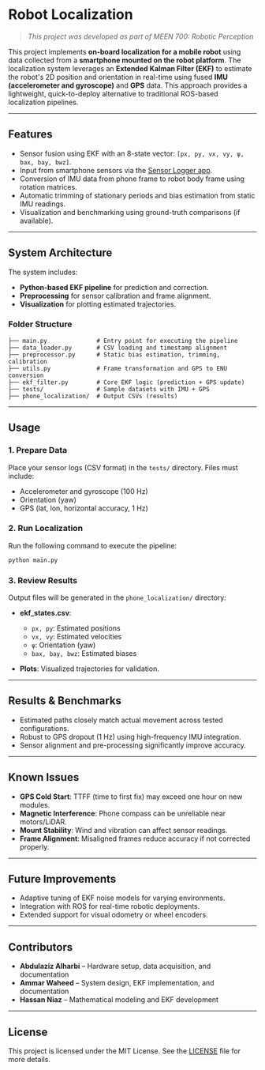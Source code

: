 # Robot Localization
> *This project was developed as part of MEEN 700: Robotic Perception*

This project implements **on-board localization for a mobile robot** using data collected from a **smartphone mounted on the robot platform**. The localization system leverages an **Extended Kalman Filter (EKF)** to estimate the robot's 2D position and orientation in real-time using fused **IMU (accelerometer and gyroscope)** and **GPS** data. This approach provides a lightweight, quick-to-deploy alternative to traditional ROS-based localization pipelines.

---

## Features

- Sensor fusion using EKF with an 8-state vector: `[px, py, vx, vy, ψ, bax, bay, bwz]`.
- Input from smartphone sensors via the [Sensor Logger app](https://www.tszheichoi.com/sensorlogger).
- Conversion of IMU data from phone frame to robot body frame using rotation matrices.
- Automatic trimming of stationary periods and bias estimation from static IMU readings.
- Visualization and benchmarking using ground-truth comparisons (if available).

---

## System Architecture

The system includes:
- **Python-based EKF pipeline** for prediction and correction.
- **Preprocessing** for sensor calibration and frame alignment.
- **Visualization** for plotting estimated trajectories.

### Folder Structure

```
├── main.py              # Entry point for executing the pipeline
├── data_loader.py       # CSV loading and timestamp alignment
├── preprocessor.py      # Static bias estimation, trimming, calibration
├── utils.py             # Frame transformation and GPS to ENU conversion
├── ekf_filter.py        # Core EKF logic (prediction + GPS update)
├── tests/               # Sample datasets with IMU + GPS
├── phone_localization/  # Output CSVs (results)
```

---

## Usage

### 1. Prepare Data  
Place your sensor logs (CSV format) in the `tests/` directory. Files must include:
- Accelerometer and gyroscope (100 Hz)
- Orientation (yaw)
- GPS (lat, lon, horizontal accuracy, 1 Hz)

### 2. Run Localization  
Run the following command to execute the pipeline:
```bash
python main.py
```

### 3. Review Results  
Output files will be generated in the `phone_localization/` directory:

- **ekf_states.csv**:  
    - `px, py`: Estimated positions  
    - `vx, vy`: Estimated velocities  
    - `ψ`: Orientation (yaw)  
    - `bax, bay, bwz`: Estimated biases  

- **Plots**: Visualized trajectories for validation.

---

## Results & Benchmarks

- Estimated paths closely match actual movement across tested configurations.
- Robust to GPS dropout (1 Hz) using high-frequency IMU integration.
- Sensor alignment and pre-processing significantly improve accuracy.

---

## Known Issues

- **GPS Cold Start**: TTFF (time to first fix) may exceed one hour on new modules.
- **Magnetic Interference**: Phone compass can be unreliable near motors/LiDAR.
- **Mount Stability**: Wind and vibration can affect sensor readings.
- **Frame Alignment**: Misaligned frames reduce accuracy if not corrected properly.

---

## Future Improvements

- Adaptive tuning of EKF noise models for varying environments.
- Integration with ROS for real-time robotic deployments.
- Extended support for visual odometry or wheel encoders.

---

## Contributors

- **Abdulaziz Alharbi** – Hardware setup, data acquisition, and documentation  
- **Ammar Waheed** – System design, EKF implementation, and documentation  
- **Hassan Niaz** – Mathematical modeling and EKF development  

---

## License

This project is licensed under the MIT License. See the [LICENSE](./LICENSE) file for more details.

